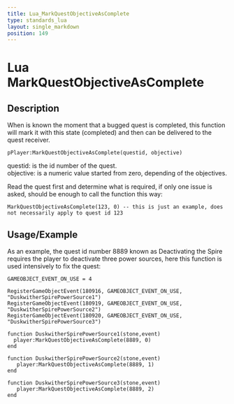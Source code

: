 ```yaml
---
title: Lua_MarkQuestObjectiveAsComplete
type: standards_lua
layout: single_markdown
position: 149
---
```


# Lua MarkQuestObjectiveAsComplete

## Description

When is known the moment that a bugged quest is completed, this function will mark it with this state (completed) and then can be delivered to the quest receiver.

```
pPlayer:MarkQuestObjectiveAsComplete(questid, objective)
```

questid: is the id number of the quest.                
objective: is a numeric value started from zero, depending of the objectives.                       

Read the quest first and determine what is required, if only one issue is asked, should be enough to call the function this way:

```
MarkQuestObjectiveAsComplete(123, 0) -- this is just an example, does not necessarily apply to quest id 123
```

## Usage/Example

As an example, the quest id number 8889 known as Deactivating the Spire requires the player to deactivate three power sources, here this function is used intensively to fix the quest:

```
GAMEOBJECT_EVENT_ON_USE = 4

RegisterGameObjectEvent(180916, GAMEOBJECT_EVENT_ON_USE, "DuskwitherSpirePowerSource1")
RegisterGameObjectEvent(180919, GAMEOBJECT_EVENT_ON_USE, "DuskwitherSpirePowerSource2")
RegisterGameObjectEvent(180920, GAMEOBJECT_EVENT_ON_USE, "DuskwitherSpirePowerSource3")

function DuskwitherSpirePowerSource1(stone,event)
  player:MarkQuestObjectiveAsComplete(8889, 0)
end

function DuskwitherSpirePowerSource2(stone,event)
   player:MarkQuestObjectiveAsComplete(8889, 1)
end

function DuskwitherSpirePowerSource3(stone,event)
   player:MarkQuestObjectiveAsComplete(8889, 2)
end
```
